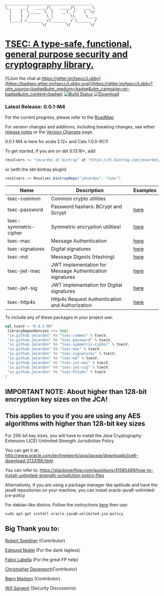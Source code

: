 ```
________________________________________  
\__    ___/   _____/\_   _____/\_   ___ \ 
  |    |  \_____  \  |    __)_ /    \  \/ 
  |    |  /        \ |        \\     \____
  |____| /_______  //_______  / \______  /
                 \/         \/         \/ 
```
# [TSEC: A type-safe, functional, general purpose security and cryptography library.](https://jmcardon.github.io/tsec/)

[![Join the chat at https://gitter.im/tsecc/Lobby](https://badges.gitter.im/tsecc/Lobby.svg)](https://gitter.im/tsecc/Lobby?utm_source=badge&utm_medium=badge&utm_campaign=pr-badge&utm_content=badge)
[![Build Status](https://travis-ci.org/jmcardon/tsec.svg?branch=master)](https://travis-ci.org/jmcardon/tsec)
[ ![Download](https://api.bintray.com/packages/jmcardon/tsec/tsec-common/images/download.svg) ](https://bintray.com/jmcardon/tsec/tsec-common/_latestVersion)


### Latest Release: 0.0.1-M4

For the current progress, please refer to the [RoadMap](https://github.com/jmcardon/tsec/wiki)

For version changes and additions, including breaking changes, see either [release notes](https://github.com/jmcardon/tsec/releases)
or the [Version Changes](https://github.com/jmcardon/tsec/wiki/Version-Changes) page.

0.0.1-M4 is here for scala 2.12+ and Cats 1.0.0-RC1!

To get started, if you are on sbt 0.13.16+, add

```scala
resolvers += "jmcardon at bintray" at "https://dl.bintray.com/jmcardon/tsec"
```

or (with the sbt-bintray plugin)

```scala
resolvers += Resolver.bintrayRepo("jmcardon", "tsec")
```


| Name                  | Description                                              | Examples |
| -----                 | ----------                                               | -------- |
| tsec-common           | Common crypto utilities                                  |          |
| tsec-password         | Password hashers: BCrypt and Scrypt                      | [here](https://github.com/jmcardon/tsec/blob/master/examples/src/main/scala/PasswordHashingExamples.scala)|
| tsec-symmetric-cipher | Symmetric encryption utilities!                          | [here](https://github.com/jmcardon/tsec/blob/master/examples/src/main/scala/SymmetricCipherExamples.scala)|
| tsec-mac              | Message Authentication                                   | [here](https://github.com/jmcardon/tsec/blob/master/examples/src/main/scala/MacExamples.scala)|
| tsec-signatures       | Digital signatures                                       | [here](https://github.com/jmcardon/tsec/blob/master/examples/src/main/scala/SignatureExamples.scala)|
| tsec-md               | Message Digests (Hashing)                                | [here](https://github.com/jmcardon/tsec/blob/master/examples/src/main/scala/MessageDigestExamples.scala)|
| tsec-jwt-mac          | JWT implementation for Message Authentication signatures | [here](https://github.com/jmcardon/tsec/blob/master/examples/src/main/scala/JWTMacExamples.scala)|
| tsec-jwt-sig          | JWT implementation for Digital signatures                | [here](https://github.com/jmcardon/tsec/blob/master/examples/src/main/scala/JWTSignatureExamples.scala)|
| tsec-http4s           | Http4s Request Authentication and Authorization          | [here](https://github.com/jmcardon/tsec/blob/master/examples/src/main/scala/Http4sAuthExamples.scala)|

To include any of these packages in your project use:

```scala
val tsecV = "0.0.1-M4"
 libraryDependencies ++= Seq(
 "io.github.jmcardon" %% "tsec-common" % tsecV,
 "io.github.jmcardon" %% "tsec-password" % tsecV,
 "io.github.jmcardon" %% "tsec-symmetric-cipher" % tsecV,
 "io.github.jmcardon" %% "tsec-mac" % tsecV,
 "io.github.jmcardon" %% "tsec-signatures" % tsecV,
 "io.github.jmcardon" %% "tsec-md" % tsecV,
 "io.github.jmcardon" %% "tsec-jwt-mac" % tsecV,
 "io.github.jmcardon" %% "tsec-jwt-sig" % tsecV,
 "io.github.jmcardon" %% "tsec-http4s" % tsecV
)
```

## IMPORTANT NOTE: About higher than 128-bit encryption key sizes on the JCA!
## This applies to you if you are using any AES algorithms with higher than 128-bit key sizes
For 256-bit key sizes, you will have to install the Java Cryptography Extension (JCE) Unlimited Strength Jurisdiction Policy

You can get it at: http://www.oracle.com/technetwork/java/javase/downloads/jce8-download-2133166.html

You can refer to:
https://stackoverflow.com/questions/41580489/how-to-install-unlimited-strength-jurisdiction-policy-files

Alternatively, if you are using a package manager like aptitude and have the java8 repositories on your machine,
you can install oracle-java8-unlimited-jce-policy 
  
For debian-like distros:
Follow the instructions [here](http://tipsonubuntu.com/2016/07/31/install-oracle-java-8-9-ubuntu-16-04-linux-mint-18)
then use:

 `sudo apt-get install oracle-java8-unlimited-jce-policy` 
 
## Big Thank you to:
[Robert Soeldner](https://github.com/rsoeldner) (Contributor)

[Edmund Noble](https://github.com/edmundnoble) (For the dank tagless)

[Fabio Labella](https://github.com/systemfw) (For the great FP help)

[Christopher Davenport](https://github.com/ChristopherDavenport)(Contributor)

[Bjørn Madsen](https://github.com/aeons) (Contributor)

[Will Sargent](https://github.com/wsargent) (Security Discussions)